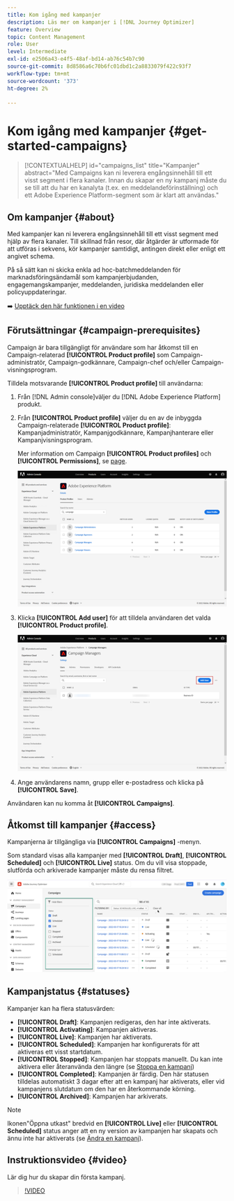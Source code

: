 ```yaml
---
title: Kom igång med kampanjer
description: Läs mer om kampanjer i [!DNL Journey Optimizer]
feature: Overview
topic: Content Management
role: User
level: Intermediate
exl-id: e2506a43-e4f5-48af-bd14-ab76c54b7c90
source-git-commit: 8d8586a6c70b6fc01dbd1c2a8833079f422c93f7
workflow-type: tm+mt
source-wordcount: '373'
ht-degree: 2%

---
```


# Kom igång med kampanjer {#get-started-campaigns}

>[!CONTEXTUALHELP]
>id="campaigns_list"
>title="Kampanjer"
>abstract="Med Campaigns kan ni leverera engångsinnehåll till ett visst segment i flera kanaler. Innan du skapar en ny kampanj måste du se till att du har en kanalyta (t.ex. en meddelandeförinställning) och ett Adobe Experience Platform-segment som är klart att användas."

## Om kampanjer {#about}

Med kampanjer kan ni leverera engångsinnehåll till ett visst segment med hjälp av flera kanaler. Till skillnad från resor, där åtgärder är utformade för att utföras i sekvens, kör kampanjer samtidigt, antingen direkt eller enligt ett angivet schema.

På så sätt kan ni skicka enkla ad hoc-batchmeddelanden för marknadsföringsändamål som kampanjerbjudanden, engagemangskampanjer, meddelanden, juridiska meddelanden eller policyuppdateringar.

➡️ [Upptäck den här funktionen i en video](#video)

<!--You can create two types of campaigns:

* **Scheduled campaigns** allow for simple ad-hoc batch communications for marketing use cases like promotional offers, engagement campaigns, announcements, legal notices, or policy updates.
* **API Triggered Campaigns** allow for simple transactional/operational messages with REST APIs (password reset, card abandonment, etc.), where the need may involve personalization using profile attributes and contextual data from payload.-->

## Förutsättningar {#campaign-prerequisites}

Campaign är bara tillgängligt för användare som har åtkomst till en Campaign-relaterad **[!UICONTROL Product profile]** som Campaign-administratör, Campaign-godkännare, Campaign-chef och/eller Campaign-visningsprogram.

Tilldela motsvarande **[!UICONTROL Product profile]** till användarna:

1. Från [!DNL Admin console]väljer du [!DNL Adobe Experience Platform] produkt.

1. Från **[!UICONTROL Product profile]** väljer du en av de inbyggda Campaign-relaterade **[!UICONTROL Product profile]**: Kampanjadministratör, Kampanjgodkännare, Kampanjhanterare eller Kampanjvisningsprogram.

   Mer information om Campaign **[!UICONTROL Product profiles]** och **[!UICONTROL Permissions]**, se [page](../administration/ootb-product-profiles.md).

   ![](assets/do-not-localize/admin_1.png)

1. Klicka **[!UICONTROL Add user]** för att tilldela användaren det valda **[!UICONTROL Product profile]**.

   ![](assets/do-not-localize/admin_2.png)

1. Ange användarens namn, grupp eller e-postadress och klicka på **[!UICONTROL Save]**.

Användaren kan nu komma åt **[!UICONTROL Campaigns]**.

## Åtkomst till kampanjer {#access}

Kampanjerna är tillgängliga via **[!UICONTROL Campaigns]** -menyn.

Som standard visas alla kampanjer med **[!UICONTROL Draft]**, **[!UICONTROL Scheduled]** och **[!UICONTROL Live]** status. Om du vill visa stoppade, slutförda och arkiverade kampanjer måste du rensa filtret.

![](assets/create-campaign-list.png)

## Kampanjstatus {#statuses}

Kampanjer kan ha flera statusvärden:

* **[!UICONTROL Draft]**: Kampanjen redigeras, den har inte aktiverats.
* **[!UICONTROL Activating]**: Kampanjen aktiveras.
* **[!UICONTROL Live]**: Kampanjen har aktiverats.
* **[!UICONTROL Scheduled]**: Kampanjen har konfigurerats för att aktiveras ett visst startdatum.
* **[!UICONTROL Stopped]**: Kampanjen har stoppats manuellt. Du kan inte aktivera eller återanvända den längre (se [Stoppa en kampanj](modify-stop-campaign.md#stop))
* **[!UICONTROL Completed]**: Kampanjen är färdig. Den här statusen tilldelas automatiskt 3 dagar efter att en kampanj har aktiverats, eller vid kampanjens slutdatum om den har en återkommande körning.
* **[!UICONTROL Archived]**: Kampanjen har arkiverats.

>[!NOTE]
>
>Ikonen&quot;Öppna utkast&quot; bredvid en **[!UICONTROL Live]** eller **[!UICONTROL Scheduled]** status anger att en ny version av kampanjen har skapats och ännu inte har aktiverats (se [Ändra en kampanj](modify-stop-campaign.md#modify)).

## Instruktionsvideo {#video}

Lär dig hur du skapar din första kampanj.

>[!VIDEO](https://video.tv.adobe.com/v/346680?quality=12)
